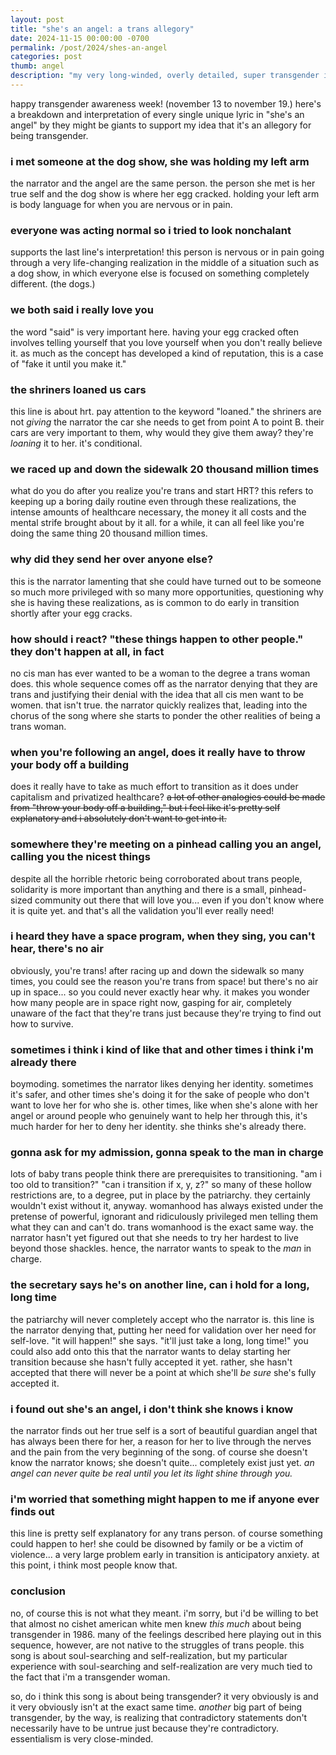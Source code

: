 ```yaml
---
layout: post
title: "she's an angel: a trans allegory"
date: 2024-11-15 00:00:00 -0700
permalink: /post/2024/shes-an-angel
categories: post
thumb: angel
description: "my very long-winded, overly detailed, super transgender interpretation of the song 'she's an angel' by they might be giants. happy transgender awareness week!"
---
```

happy transgender awareness week! (november 13 to november 19.) here's a breakdown and interpretation of every single unique lyric in "she's an angel" by they might be giants to support my idea that it's an allegory for being transgender.

### i met someone at the dog show, she was holding my left arm
the narrator and the angel are the same person. the person she met is her true self and the dog show is where her egg cracked. holding your left arm is body language for when you are nervous or in pain.

### everyone was acting normal so i tried to look nonchalant
supports the last line's interpretation! this person is nervous or in pain going through a very life-changing realization in the middle of a situation such as a dog show, in which everyone else is focused on something completely different. (the dogs.)

### we both said i really love you
the word "said" is very important here. having your egg cracked often involves telling yourself that you love yourself when you don't really believe it. as much as the concept has developed a kind of reputation, this is a case of "fake it until you make it."

### the shriners loaned us cars
this line is about hrt. pay attention to the keyword "loaned." the shriners are not *giving* the narrator the car she needs to get from point A to point B. their cars are very important to them, why would they give them away? they're *loaning* it to her. it's conditional.

### we raced up and down the sidewalk 20 thousand million times
what do you do after you realize you're trans and start HRT? this refers to keeping up a boring daily routine even through these realizations, the intense amounts of healthcare necessary, the money it all costs and the mental strife brought about by it all. for a while, it can all feel like you're doing the same thing 20 thousand million times.

### why did they send her over anyone else?
this is the narrator lamenting that she could have turned out to be someone so much more privileged with so many more opportunities, questioning why she is having these realizations, as is common to do early in transition shortly after your egg cracks.

### how should i react? "these things happen to other people." they don't happen at all, in fact
no cis man has ever wanted to be a woman to the degree a trans woman does. this whole sequence comes off as the narrator denying that they are trans and justifying their denial with the idea that all cis men want to be women. that isn't true. the narrator quickly realizes that, leading into the chorus of the song where she starts to ponder the other realities of being a trans woman.

### when you're following an angel, does it really have to throw your body off a building
does it really have to take as much effort to transition as it does under capitalism and privatized healthcare? ~~a lot of other analogies could be made from "throw your body off a building," but i feel like it's pretty self explanatory and i absolutely don't want to get into it.~~

### somewhere they're meeting on a pinhead calling you an angel, calling you the nicest things
despite all the horrible rhetoric being corroborated about trans people, solidarity is more important than anything and there is a small, pinhead-sized community out there that will love you... even if you don't know where it is quite yet. and that's all the validation you'll ever really need!

### i heard they have a space program, when they sing, you can't hear, there's no air
obviously, you're trans! after racing up and down the sidewalk so many times, you could see the reason you're trans from space! but there's no air up in space... so you could never exactly hear why. it makes you wonder how many people are in space right now, gasping for air, completely unaware of the fact that they're trans just because they're trying to find out how to survive.

### sometimes i think i kind of like that and other times i think i'm already there
boymoding. sometimes the narrator likes denying her identity. sometimes it's safer, and other times she's doing it for the sake of people who don't want to love her for who she is. other times, like when she's alone with her angel or around people who genuinely want to help her through this, it's much harder for her to deny her identity. she thinks she's already there.

### gonna ask for my admission, gonna speak to the man in charge
lots of baby trans people think there are prerequisites to transitioning. "am i too old to transition?" "can i transition if x, y, z?" so many of these hollow restrictions are, to a degree, put in place by the patriarchy. they certainly wouldn't exist without it, anyway. womanhood has always existed under the pretense of powerful, ignorant and ridiculously privileged men telling them what they can and can't do. trans womanhood is the exact same way. the narrator hasn't yet figured out that she needs to try her hardest to live beyond those shackles. hence, the narrator wants to speak to the *man* in charge.

### the secretary says he's on another line, can i hold for a long, long time
the patriarchy will never completely accept who the narrator is. this line is the narrator denying that, putting her need for validation over her need for self-love. "it will happen!" she says. "it'll just take a long, long time!" you could also add onto this that the narrator wants to delay starting her transition because she hasn't fully accepted it yet. rather, she hasn't accepted that there will never be a point at which she'll *be sure* she's fully accepted it.

### i found out she's an angel, i don't think she knows i know
the narrator finds out her true self is a sort of beautiful guardian angel that has always been there for her, a reason for her to live through the nerves and the pain from the very beginning of the song. of course she doesn't know the narrator knows; she doesn't quite... completely exist just yet. *an angel can never quite be real until you let its light shine through you.*

### i'm worried that something might happen to me if anyone ever finds out
this line is pretty self explanatory for any trans person. of course something could happen to her! she could be disowned by family or be a victim of violence... a very large problem early in transition is anticipatory anxiety. at this point, i think most people know that.

### conclusion
no, of course this is not what they meant. i'm sorry, but i'd be willing to bet that almost no cishet american white men knew *this much* about being transgender in 1986. many of the feelings described here playing out in this sequence, however, are not native to the struggles of trans people. this song is about soul-searching and self-realization, but my particular experience with soul-searching and self-realization are very much tied to the fact that i'm a transgender woman.

so, do i think this song is about being transgender? it very obviously is and it very obviously isn't at the exact same time. *another* big part of being transgender, by the way, is realizing that contradictory statements don't necessarily have to be untrue just because they're contradictory. essentialism is very close-minded.